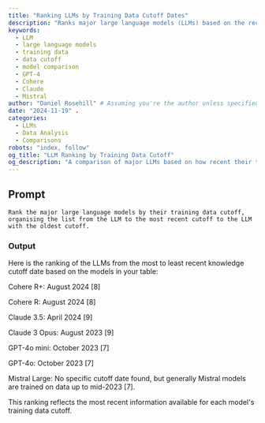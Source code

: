 ```yaml
---
title: "Ranking LLMs by Training Data Cutoff Dates"
description: "Ranks major large language models (LLMs) based on the recency of their training data, from newest to oldest cutoff."
keywords:
  - LLM
  - large language models
  - training data
  - data cutoff
  - model comparison
  - GPT-4
  - Cohere
  - Claude
  - Mistral
author: "Daniel Rosehill" # Assuming you're the author unless specified otherwise
date: "2024-11-19" .
categories:
  - LLMs
  - Data Analysis
  - Comparisons
robots: "index, follow"
og_title: "LLM Ranking by Training Data Cutoff"
og_description: "A comparison of major LLMs based on how recent their training data is."
---
```


## Prompt

```
Rank the major large language models by their training data cutoff, organising the list from the LLM to the most recent cutoff to the LLM with the oldest cutoff.
```

### Output

Here is the ranking of the LLMs from the most to least recent knowledge cutoff date based on the models in your table:

Cohere R+: August 2024 [8]

Cohere R: August 2024 [8]

Claude 3.5: April 2024 [9]

Claude 3 Opus: August 2023 [9]

GPT-4o mini: October 2023 [7]

GPT-4o: October 2023 [7]

Mistral Large: No specific cutoff date found, but generally Mistral models are trained on data up to mid-2023 [7].

This ranking reflects the most recent information available for each model's training data cutoff.

 
